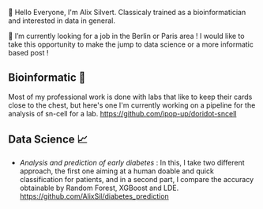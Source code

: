👋 Hello Everyone, I'm Alix Silvert. Classicaly trained as a bioinformatician and interested in data in general.

👀 I’m currently looking for a job in the Berlin or Paris area ! I would like to take this opportunity to make the jump to data science or a more informatic based post !

## Bioinformatic 🌿

Most of my professional work is done with labs that like to keep their cards close to the chest, but here's one I'm currently working on a pipeline for the analysis of sn-cell for a lab.
https://github.com/ipop-up/doridot-sncell

## Data Science 📈
- _Analysis and prediction of early diabetes_ : In this, I take two different approach, the first one aiming at a human doable and quick classification for patients, and in a second part, I compare the accuracy obtainable by Random Forest, XGBoost and LDE. https://github.com/AlixSil/diabetes_prediction
